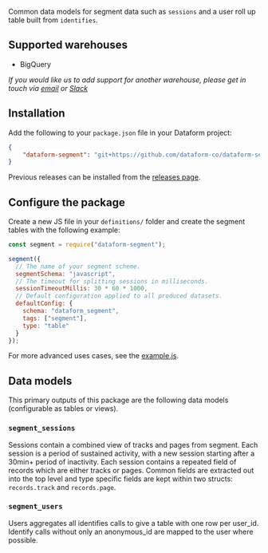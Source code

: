 Common data models for segment data such as `sessions` and a user roll up table built from `identifies`.

## Supported warehouses

- BigQuery

*If you would like us to add support for another warehouse, please get in touch via [email](mailto:team@dataform.co) or [Slack](https://slack.dataform.co/)*

## Installation

Add the following to your `package.json` file in your Dataform project:
```json
{
    "dataform-segment": "git+https://github.com/dataform-co/dataform-segment.git#4e1e51526177bcc5e655d63c8d8fec971492f206"
}
```

Previous releases can be installed from the [releases page](https://github.com/dataform-co/dataform-segment/releases).

## Configure the package

Create a new JS file in your `definitions/` folder and create the segment tables with the following example:

```js
const segment = require("dataform-segment");

segment({
  // The name of your segment scheme.
  segmentSchema: "javascript",
  // The timeout for splitting sessions in milliseconds.
  sessionTimeoutMillis: 30 * 60 * 1000,
  // Default configuration applied to all produced datasets.
  defaultConfig: {
    schema: "dataform_segment",
    tags: ["segment"],
    type: "table"
  }
});
```

For more advanced uses cases, see the [example.js](https://github.com/dataform-co/dataform-segment/blob/master/definitions/example.js).

## Data models

This primary outputs of this package are the following data models (configurable as tables or views).

### `segment_sessions`

Sessions contain a combined view of tracks and pages from segment. Each session is a period of sustained activity, with a new session starting after a 30min+ period of inactivity. Each session contains a repeated field of records which are either tracks or pages. Common fields are extracted out into the top level and type specific fields are kept within two structs: `records.track` and `records.page`.

### `segment_users`

Users aggregates all identifies calls to give a table with one row per user_id. Identify calls without only an anonymous_id are mapped to the user where possible.
